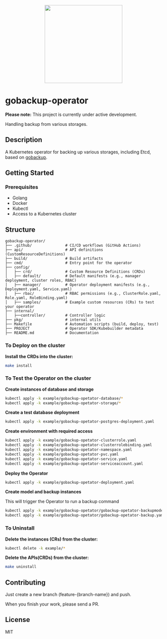 <p align="center">
  <img src="https://github.com/user-attachments/assets/eb9f7270-9250-4d41-915b-c2debc873741" width="250" />
</p>

</p>

# gobackup-operator

**Please note:** This project is currently under active development.

Handling backup from various storages.

## Description
A Kubernetes operator for backing up various storages, including Etcd, based on [gobackup](https://github.com/gobackup/gobackup).

## Getting Started

### Prerequisites
- Golang
- Docker
- Kubectl
- Access to a Kubernetes cluster

## Structure

```
gobackup-operator/
├── .github/               # CI/CD workflows (GitHub Actions)
├── api/                   # API definitions (CustomResourceDefinitions)
├── build/                 # Build artifacts
├── cmd/                   # Entry point for the operator
├── config/
│   ├── crd/               # Custom Resource Definitions (CRDs)
│   ├── default/           # Default manifests (e.g., manager deployment, cluster roles, RBAC)
│   ├── manager/           # Operator deployment manifests (e.g., Deployment.yaml, Service.yaml)
│   ├── rbac/              # RBAC permissions (e.g., ClusterRole.yaml, Role.yaml, RoleBinding.yaml)
│   ├── samples/           # Example custom resources (CRs) to test your operator
├── internal/
│   ├──controller/         # Controller logic
├── pkg/                   # internal utils
├── Makefile               # Automation scripts (build, deploy, test)
├── PROJECT                # Operator SDK/Kubebuilder metadata
├── README.md              # Documentation
```

### To Deploy on the cluster

**Install the CRDs into the cluster:**

```sh
make install
```

### To Test the Operator on the cluster

**Create instances of database and storage**

```sh
kubectl apply -k example/gobackup-opetator-database/*
kubectl apply -k example/gobackup-opetator-storage/*
```

**Create a test database deployment**

```sh
kubectl apply -k example/gobackup-opetator-postgres-deployment.yaml
```

**Create environment with required access**

```sh
kubectl apply -k example/gobackup-opetator-clusterrole.yaml
kubectl apply -k example/gobackup-opetator-clusterrolebinding.yaml
kubectl apply -k example/gobackup-opetator-namespace.yaml
kubectl apply -k example/gobackup-opetator-pvc.yaml
kubectl apply -k example/gobackup-opetator-service.yaml
kubectl apply -k example/gobackup-opetator-serviceaccount.yaml
```

**Deploy the Operator**

```sh
kubectl apply -k example/gobackup-opetator-deployment.yaml
```

**Create model and backup instances**

This will trigger the Operator to run a backup command

```sh
kubectl apply -k example/gobackup-opetator/gobackup-opetator-backupmodel.yaml
kubectl apply -k example/gobackup-opetator/gobackup-opetator-backup.yaml
```

### To Uninstall
**Delete the instances (CRs) from the cluster:**

```sh
kubectl delete -k example/*
```

**Delete the APIs(CRDs) from the cluster:**

```sh
make uninstall
```

## Contributing

Just create a new branch (feature-{branch-name}) and push.

When you finish your work, please send a PR.

## License

MIT
